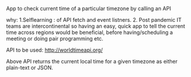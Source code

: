 App to check current time of a particular timezone by calling an API

why: 1.Selflearning : of API fetch and event listners. 2. Post pandemic IT teams are intercontinental so having an easy, quick app to tell the current time across regions would be beneficial, before having/scheduling a meeting or doing pair programming etc.

API to be used: http://worldtimeapi.org/

Above API returns the current local time for a given timezone as either plain-text or JSON.
